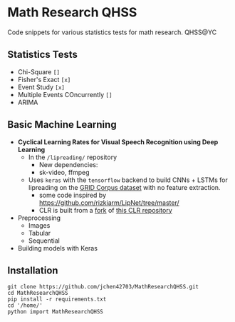 # Math Research QHSS
Code snippets for various statistics tests for math research. QHSS@YC

## Statistics Tests
* Chi-Square `[]`
* Fisher's Exact `[x]`
* Event Study `[x]`
 * Multiple Events COncurrently `[]`
* ARIMA

## Basic Machine Learning
* __Cyclical Learning Rates for Visual Speech Recognition using Deep Learning__
  * In the `/lipreading/` repository
    * New dependencies:
    * sk-video, ffmpeg
  * Uses `keras` with the `tensorflow` backend to build CNNs + LSTMs for lipreading on the [GRID Corpus dataset](http://spandh.dcs.shef.ac.uk/gridcorpus/) with no feature extraction.
    * some code inspired by https://github.com/rizkiarm/LipNet/tree/master/ 
    * CLR is built from a [fork](https://github.com/jchen42703/CLR) of [this CLR repository](https://github.com/bckenstler/CLR)
* Preprocessing 
  * Images
  * Tabular
  * Sequential
* Building models with Keras

## Installation
```
git clone https://github.com/jchen42703/MathResearchQHSS.git
cd MathResearchQHSS
pip install -r requirements.txt
cd '/home/'
python import MathResearchQHSS
```

